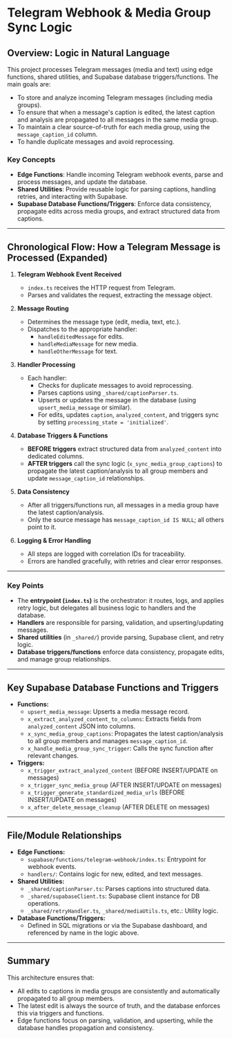 # Telegram Webhook & Media Group Sync Logic

## Overview: Logic in Natural Language

This project processes Telegram messages (media and text) using edge functions, shared utilities, and Supabase database triggers/functions. The main goals are:
- To store and analyze incoming Telegram messages (including media groups).
- To ensure that when a message's caption is edited, the latest caption and analysis are propagated to all messages in the same media group.
- To maintain a clear source-of-truth for each media group, using the `message_caption_id` column.
- To handle duplicate messages and avoid reprocessing.

### Key Concepts
- **Edge Functions**: Handle incoming Telegram webhook events, parse and process messages, and update the database.
- **Shared Utilities**: Provide reusable logic for parsing captions, handling retries, and interacting with Supabase.
- **Supabase Database Functions/Triggers**: Enforce data consistency, propagate edits across media groups, and extract structured data from captions.

---

## Chronological Flow: How a Telegram Message is Processed (Expanded)

1. **Telegram Webhook Event Received**
   - `index.ts` receives the HTTP request from Telegram.
   - Parses and validates the request, extracting the message object.

2. **Message Routing**
   - Determines the message type (edit, media, text, etc.).
   - Dispatches to the appropriate handler:
     - `handleEditedMessage` for edits.
     - `handleMediaMessage` for new media.
     - `handleOtherMessage` for text.

3. **Handler Processing**
   - Each handler:
     - Checks for duplicate messages to avoid reprocessing.
     - Parses captions using `_shared/captionParser.ts`.
     - Upserts or updates the message in the database (using `upsert_media_message` or similar).
     - For edits, updates `caption`, `analyzed_content`, and triggers sync by setting `processing_state = 'initialized'`.

4. **Database Triggers & Functions**
   - **BEFORE triggers** extract structured data from `analyzed_content` into dedicated columns.
   - **AFTER triggers** call the sync logic (`x_sync_media_group_captions`) to propagate the latest caption/analysis to all group members and update `message_caption_id` relationships.

5. **Data Consistency**
   - After all triggers/functions run, all messages in a media group have the latest caption/analysis.
   - Only the source message has `message_caption_id IS NULL`; all others point to it.

6. **Logging & Error Handling**
   - All steps are logged with correlation IDs for traceability.
   - Errors are handled gracefully, with retries and clear error responses.

---

### Key Points
- The **entrypoint (`index.ts`)** is the orchestrator: it routes, logs, and applies retry logic, but delegates all business logic to handlers and the database.
- **Handlers** are responsible for parsing, validation, and upserting/updating messages.
- **Shared utilities** (in `_shared/`) provide parsing, Supabase client, and retry logic.
- **Database triggers/functions** enforce data consistency, propagate edits, and manage group relationships.

---

## Key Supabase Database Functions and Triggers

- **Functions:**
  - `upsert_media_message`: Upserts a media message record.
  - `x_extract_analyzed_content_to_columns`: Extracts fields from `analyzed_content` JSON into columns.
  - `x_sync_media_group_captions`: Propagates the latest caption/analysis to all group members and manages `message_caption_id`.
  - `x_handle_media_group_sync_trigger`: Calls the sync function after relevant changes.
- **Triggers:**
  - `x_trigger_extract_analyzed_content` (BEFORE INSERT/UPDATE on messages)
  - `x_trigger_sync_media_group` (AFTER INSERT/UPDATE on messages)
  - `x_trigger_generate_standardized_media_urls` (BEFORE INSERT/UPDATE on messages)
  - `x_after_delete_message_cleanup` (AFTER DELETE on messages)

---

## File/Module Relationships

- **Edge Functions:**
  - `supabase/functions/telegram-webhook/index.ts`: Entrypoint for webhook events.
  - `handlers/`: Contains logic for new, edited, and text messages.
- **Shared Utilities:**
  - `_shared/captionParser.ts`: Parses captions into structured data.
  - `_shared/supabaseClient.ts`: Supabase client instance for DB operations.
  - `_shared/retryHandler.ts`, `_shared/mediaUtils.ts`, etc.: Utility logic.
- **Database Functions/Triggers:**
  - Defined in SQL migrations or via the Supabase dashboard, and referenced by name in the logic above.

---

## Summary

This architecture ensures that:
- All edits to captions in media groups are consistently and automatically propagated to all group members.
- The latest edit is always the source of truth, and the database enforces this via triggers and functions.
- Edge functions focus on parsing, validation, and upserting, while the database handles propagation and consistency.
